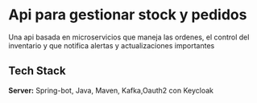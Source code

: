 
# Api para gestionar stock y pedidos

Una api basada en microservicios que maneja las ordenes, el control del inventario y que notifica alertas y actualizaciones importantes


## Tech Stack

**Server:** Spring-bot, Java, Maven, Kafka,Oauth2 con Keycloak

